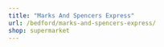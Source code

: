 ```yaml
---
title: "Marks And Spencers Express"
url: /bedford/marks-and-spencers-express/
shop: supermarket
---
```

